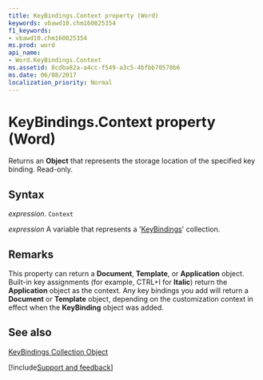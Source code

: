 ```yaml
---
title: KeyBindings.Context property (Word)
keywords: vbawd10.chm160825354
f1_keywords:
- vbawd10.chm160825354
ms.prod: word
api_name:
- Word.KeyBindings.Context
ms.assetid: 8cdba82a-a4cc-f549-a3c5-4bfbb70578b6
ms.date: 06/08/2017
localization_priority: Normal
---
```



# KeyBindings.Context property (Word)

Returns an  **Object** that represents the storage location of the specified key binding. Read-only.


## Syntax

_expression_. `Context`

_expression_ A variable that represents a '[KeyBindings](Word.keybindings.md)' collection.


## Remarks

This property can return a  **Document**, **Template**, or **Application** object. Built-in key assignments (for example, CTRL+I for **Italic**) return the **Application** object as the context. Any key bindings you add will return a **Document** or **Template** object, depending on the customization context in effect when the **KeyBinding** object was added.


## See also


[KeyBindings Collection Object](Word.keybindings.md)

[!include[Support and feedback](~/includes/feedback-boilerplate.md)]